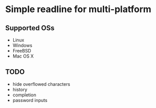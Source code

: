 # Simple readline for multi-platform

## Supported OSs

* Linux
* Windows
* FreeBSD
* Mac OS X

## TODO

* hide overflowed characters
* history
* completion
* password inputs
